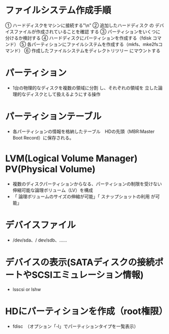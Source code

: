 # ファイルシステム作成手順
① ハードディスクをマシンに接続する"\n"
② 追加したハードディスク の デバイスファイルが作成されていることを確認 する 
③ パーティションをいくつに分けるか検討する 
④ ハードディスクにパーティションを作成する（fdisk コマンド） 
⑤ 各パーティションにファイルシステムを作成する（mkfs、mke2fsコマンド） 
⑥ 作成したファイルシステムをディレクトリツリー にマウントする

# パーティション
- 1台の物理的なディスクを複数の領域に分割 し、それぞれの領域を 立した論理的なディスクとして扱えるようにする操作

# パーティションテーブル
- 各パーティションの情報を格納したテーブル　HDの先頭（MBR:Master Boot Record）に保存される。

# LVM(Logical Volume Manager) PV(Physical Volume)
- 複数のディスクパーティションからなる、パーティションの制限を受けない伸縮可能な論理ボリューム（LV）を構成
- 「 論理ボリュームのサイズの伸縮が可能」「 スナップショットの利用 が可能」

# デバイスファイル
- /dev/sda、/ dev/sdb、……

# デバイスの表示(SATAディスクの接続ポートやSCSIエミュレーション情報)
- lsscsi or lshw

# HDにパーティションを作成（root権限）
- fdisc　（オプション「-l」でパーティションタイプを一覧表示）

